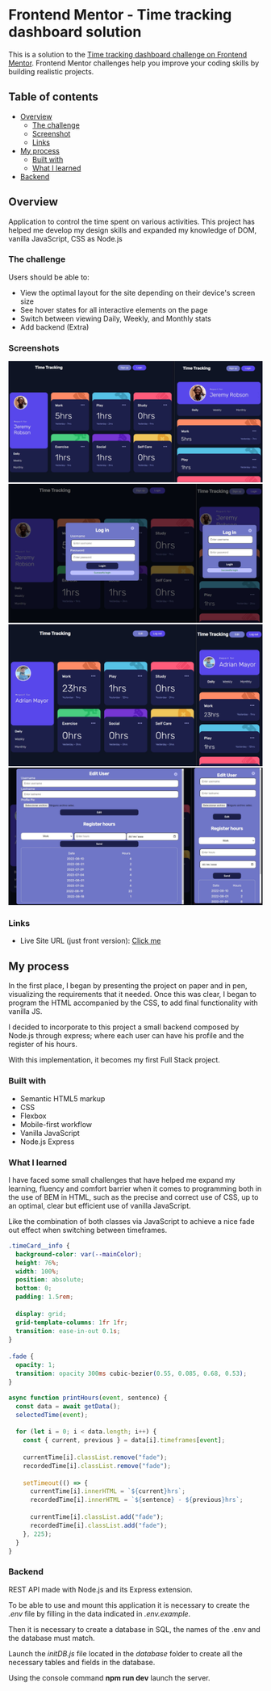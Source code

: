 # Frontend Mentor - Time tracking dashboard solution

This is a solution to the [Time tracking dashboard challenge on Frontend Mentor](https://www.frontendmentor.io/challenges/time-tracking-dashboard-UIQ7167Jw). Frontend Mentor challenges help you improve your coding skills by building realistic projects.

## Table of contents

- [Overview](#overview)
  - [The challenge](#the-challenge)
  - [Screenshot](#screenshot)
  - [Links](#links)
- [My process](#my-process)
  - [Built with](#built-with)
  - [What I learned](#what-i-learned)
- [Backend](#backend)

## Overview

Application to control the time spent on various activities. This project has helped me develop my design skills and expanded my knowledge of DOM, vanilla JavaScript, CSS as Node.js

### The challenge

Users should be able to:

- View the optimal layout for the site depending on their device's screen size
- See hover states for all interactive elements on the page
- Switch between viewing Daily, Weekly, and Monthly stats
- Add backend (Extra)

### Screenshots

![](./screenshots/screenshot.jpg)
![](./screenshots/screenshot2.jpg)
![](./screenshots/screenshot3.jpg)
![](./screenshots/screenshot4.jpg)

### Links

- Live Site URL (just front version): [Click me](https://adrianmayor.github.io/Time-tracking-dashboard/)

## My process

In the first place, I began by presenting the project on paper and in pen, visualizing the requirements that it needed. Once this was clear, I began to program the HTML accompanied by the CSS, to add final functionality with vanilla JS.

I decided to incorporate to this project a small backend composed by Node.js through express; where each user can have his profile and the register of his hours.

With this implementation, it becomes my first Full Stack project.

### Built with

- Semantic HTML5 markup
- CSS
- Flexbox
- Mobile-first workflow
- Vanilla JavaScript
- Node.js Express

### What I learned

I have faced some small challenges that have helped me expand my learning, fluency and comfort barrier when it comes to programming both in the use of BEM in HTML, such as the precise and correct use of CSS, up to an optimal, clear but efficient use of vanilla JavaScript.

Like the combination of both classes via JavaScript to achieve a nice fade out effect when switching between timeframes.

```css
.timeCard__info {
  background-color: var(--mainColor);
  height: 76%;
  width: 100%;
  position: absolute;
  bottom: 0;
  padding: 1.5rem;

  display: grid;
  grid-template-columns: 1fr 1fr;
  transition: ease-in-out 0.1s;
}

.fade {
  opacity: 1;
  transition: opacity 300ms cubic-bezier(0.55, 0.085, 0.68, 0.53);
}
```

```js
async function printHours(event, sentence) {
  const data = await getData();
  selectedTime(event);

  for (let i = 0; i < data.length; i++) {
    const { current, previous } = data[i].timeframes[event];

    currentTime[i].classList.remove("fade");
    recordedTime[i].classList.remove("fade");

    setTimeout(() => {
      currentTime[i].innerHTML = `${current}hrs`;
      recordedTime[i].innerHTML = `${sentence} - ${previous}hrs`;

      currentTime[i].classList.add("fade");
      recordedTime[i].classList.add("fade");
    }, 225);
  }
}
```

### Backend

REST API made with Node.js and its Express extension.

To be able to use and mount this application it is necessary to create the _.env_ file by filling in the data indicated in _.env.example_.

Then it is necessary to create a database in SQL, the names of the .env and the database must match.

Launch the _initDB.js_ file located in the _database_ folder to create all the necessary tables and fields in the database.

Using the console command **npm run dev** launch the server.
